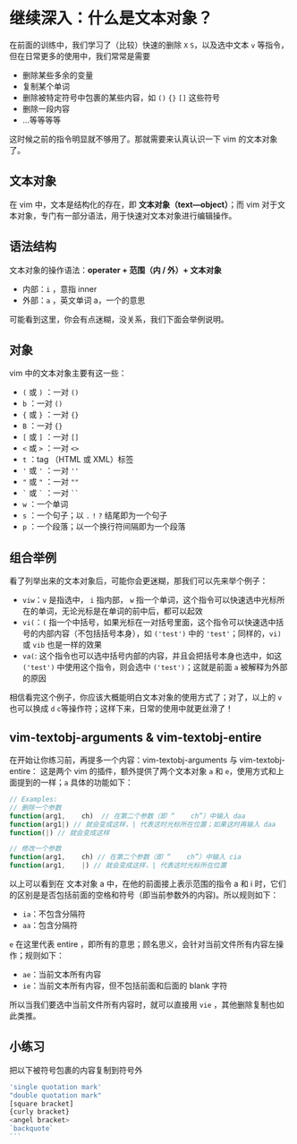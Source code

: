 # 继续深入：什么是文本对象？
  
  在前面的训练中，我们学习了（比较）快速的删除 `X` `S`，以及选中文本 `v` 等指令，但在日常更多的使用中，我们常常是需要

  - 删除某些多余的变量
  - 复制某个单词
  - 删除被特定符号中包裹的某些内容，如 `()` `{}` `[]` 这些符号
  - 删除一段内容
  - ...等等等等

  这时候之前的指令明显就不够用了。那就需要来认真认识一下 vim 的文本对象了。

## 文本对象

  在 vim 中，文本是结构化的存在，即 **文本对象（text—object）**；而 vim 对于文本对象，专门有一部分语法，用于快速对文本对象进行编辑操作。 

## 语法结构

  文本对象的操作语法：**operater + 范围（内 / 外）+ 文本对象**
  
  - 内部：`i` ，意指 inner
  - 外部：`a` ，英文单词 a，一个的意思

  可能看到这里，你会有点迷糊，没关系，我们下面会举例说明。

## 对象

  vim 中的文本对象主要有这一些：

  - `(` 或 `)` ：一对 `()` 
  - `b` ：一对 `()` 
  - `{` 或 `}` ：一对 `{}` 
  - `B` ：一对 `{}` 
  - `[` 或 `]` ：一对 `[]` 
  - `<` 或 `>` ：一对 `<>` 
  - `t` ：tag （HTML 或 XML）标签
  - `'` 或 `'` ：一对 `''` 
  - `"` 或 `"` ：一对 `""` 
  - `` ` `` 或 `` ` `` ：一对 ` `` `
  - `w` ：一个单词
  - `s` ：一个句子；以 `.` `!` `?` 结尾即为一个句子
  - `p` ：一个段落；以一个换行符间隔即为一个段落

## 组合举例

  看了列举出来的文本对象后，可能你会更迷糊，那我们可以先来举个例子：

  - `viw`：`v` 是指选中， `i` 指内部， `w` 指一个单词，这个指令可以快速选中光标所在的单词，无论光标是在单词的前中后，都可以起效
  - `vi(`：`(` 指一个中括号，如果光标在一对括号里面，这个指令可以快速选中括号的内部内容（不包括括号本身），如 `('test')` 中的 `'test'`；同样的，`vi)` 或 `vib` 也是一样的效果
  - `va(`: 这个指令也可以选中括号内部的内容，并且会把括号本身也选中，如这 `('test')` 中使用这个指令，则会选中 `('test')`；这就是前面 `a` 被解释为外部的原因

  相信看完这个例子，你应该大概能明白文本对象的使用方式了；对了，以上的 `v` 也可以换成 `d` `c`等操作符；这样下来，日常的使用中就更丝滑了！

## vim-textobj-arguments & vim-textobj-entire

  在开始让你练习前，再提多一个内容：vim-textobj-arguments 与 vim-textobj-entire：
  这是两个 vim 的插件，额外提供了两个文本对象 `a` 和 `e`，使用方式和上面提到的一样；`a` 具体的功能如下：

  ```js
  // Examples:
  // 删除一个参数
  function(arg1,    ch)  // 在第二个参数（即 “    ch”）中输入 daa
  function(arg1|) // 就会变成这样，| 代表这时光标所在位置；如果这时再输入 daa
  function(|) // 就会变成这样

  // 修改一个参数
  function(arg1,    ch) // 在第二个参数（即 “    ch”）中输入 cia
  function(arg1,    |) // 就会变成这样，| 代表这时光标所在位置
  ```
  
  以上可以看到在 文本对象 a 中，在他的前面接上表示范围的指令 a 和 i 时，它们的区别是是否包括前面的空格和符号（即当前参数外的内容)。所以规则如下：
  
  - `ia`：不包含分隔符
  - `aa`：包含分隔符

  `e` 在这里代表 entire ，即所有的意思；顾名思义，会针对当前文件所有内容左操作；规则如下：

  - `ae`：当前文本所有内容
  - `ie`：当前文本所有内容，但不包括前面和后面的 blank 字符

  所以当我们要选中当前文件所有内容时，就可以直接用 `vie` ，其他删除复制也如此类推。
  
## 小练习
  
  把以下被符号包裹的内容复制到符号外

  ``````js
  'single quotation mark'
  "double quotation mark"
  [square bracket]
  {curly bracket}
  <angel bracket>
  `backquote`
  ```